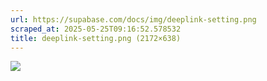 ```yaml
---
url: https://supabase.com/docs/img/deeplink-setting.png
scraped_at: 2025-05-25T09:16:52.578532
title: deeplink-setting.png (2172×638)
---
```


![](https://supabase.com/docs/img/deeplink-setting.png)

